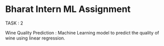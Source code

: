 # Bharat Intern ML Assignment 

TASK : 2

Wine Quality Prediction :
Machine Learning model to predict the quality of wine using linear regression.
